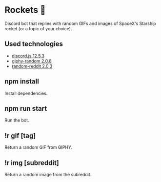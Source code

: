# **Rockets :rocket:**

Discord bot that replies with random GIFs and images of SpaceX's Starship rocket (or a topic of your choice).

## **Used technologies**
* [discord.js 12.5.3](https://www.npmjs.com/package/discord.js)
* [giphy-random 2.0.8](https://www.npmjs.com/package/giphy-random)
* [random-reddit 2.0.3](https://www.npmjs.com/package/random-reddit)

## **npm install**
Install dependencies.

## **npm run start**
Run the bot.

## **!r gif [tag]**

Return a random GIF from GIPHY.

## **!r img [subreddit]**

Return a random image from the subreddit.